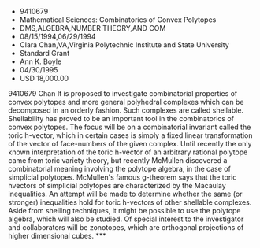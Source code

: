 
* 9410679
* Mathematical Sciences: Combinatorics of Convex Polytopes
* DMS,ALGEBRA,NUMBER THEORY,AND COM
* 08/15/1994,06/29/1994
* Clara Chan,VA,Virginia Polytechnic Institute and State University
* Standard Grant
* Ann K. Boyle
* 04/30/1995
* USD 18,000.00

9410679 Chan It is proposed to investigate combinatorial properties of convex
polytopes and more general polyhedral complexes which can be decomposed in an
orderly fashion. Such complexes are called shellable. Shellability has proved to
be an important tool in the combinatorics of convex polytopes. The focus will be
on a combinatorial invariant called the toric h-vector, which in certain cases
is simply a fixed linear transformation of the vector of face-numbers of the
given complex. Until recently the only known interpretation of the toric
h-vector of an arbitrary rational polytope came from toric variety theory, but
recently McMullen discovered a combinatorial meaning involving the polytope
algebra, in the case of simplicial polytopes. McMullen's famous g-theorem says
that the toric hvectors of simplicial polytopes are characterized by the
Macaulay inequalities. An attempt will be made to determine whether the same (or
stronger) inequalities hold for toric h-vectors of other shellable complexes.
Aside from shelling techniques, it might be possible to use the polytope
algebra, which will also be studied. Of special interest to the investigator and
collaborators will be zonotopes, which are orthogonal projections of higher
dimensional cubes. ***
